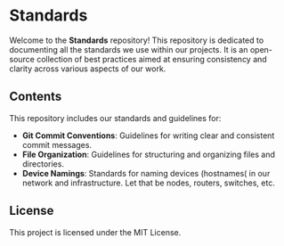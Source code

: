 # Standards

Welcome to the **Standards** repository! This repository is dedicated to documenting all the standards we use within our projects. It is an open-source collection of best practices aimed at ensuring consistency and clarity across various aspects of our work.

## Contents

This repository includes our standards and guidelines for:

- **Git Commit Conventions**: Guidelines for writing clear and consistent commit messages.
- **File Organization**: Guidelines for structuring and organizing files and directories.
- **Device Namings**: Standards for naming devices (hostnames( in our network and infrastructure. Let that be nodes, routers, switches, etc.

## License

This project is licensed under the MIT License.
